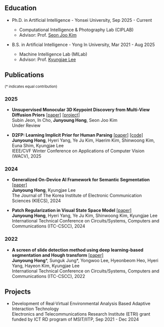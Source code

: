 ## Education

* Ph.D. in Artificial Intelligence - Yonsei University, Sep 2025 - Current
    * Computational Intelligence & Photography Lab (CIPLAB)
    * Advisor: Prof. [Seon Joo Kim](https://www.ciplab.kr/members/professor)

* B.S. in Artificial Intelligence - Yong In University, Mar 2021 - Aug 2025
    * Machine Intelligence Lab (MILab)
    * Advisor: Prof. [Kyungjae Lee](https://milab.yongin.ac.kr/team)

## Publications 
<sup>(\* indicates equal contribution)</sup>

### 2025

* **Unsupervised Monocular 3D Keypoint Discovery from Multi-View Diffusion Priors** [[paper]](https://arxiv.org/abs/2507.12336) [[project]](https://sites.google.com/yonsei.ac.kr/subinjeon/projects/keydiff3d)  
Subin Jeon, In Cho, **Junyoung Hong**, Seon Joo Kim  
Under Review

* **D2FP: Learning Implicit Prior for Human Parsing** [[paper]](https://openaccess.thecvf.com/content/WACV2025/html/Hong_D2FP_Learning_Implicit_Prior_for_Human_Parsing_WACV_2025_paper.html) [[code]](https://github.com/cvlab-yongin/D2FP)  
**Junyoung Hong**, Hyeri Yang, Ye Ju Kim, Haerim Kim, Shinwoong Kim, Euna Shim, Kyungjae Lee  
IEEE/CVF Winter Conference on Applications of Computer Vision (WACV), 2025

### 2024

* **Generalized On-Device AI Framework for Semantic Segmentation** [[paper]](https://www.kci.go.kr/kciportal/ci/sereArticleSearch/ciSereArtiView.kci?sereArticleSearchBean.artiId=ART003134757)  
**Junyoung Hong**, Kyungjae Lee  
The Journal of The Korea Institute of Electronic Communication Sciences (KIECS), 2024

* **Patch Regularization in Visual State Space Model** [[paper]](https://ieeexplore.ieee.org/document/10628393)  
**Junyoung Hong**, Hyeri Yang, Ye Ju Kim, Shinwoong Kim, Kyungjae Lee  
International Technical Conference on Circuits/Systems, Computers and Communications (ITC-CSCC), 2024

### 2022

* **A screen of slide detection method using deep learning-based segmentation and Hough transform** [[paper]](https://ieeexplore.ieee.org/abstract/document/9894959)  
**Junyoung Hong**\*, Sunguk Jung\*, Yongwoo Lee, Hyeonbeom Heo, Hyeri Yang, Hayeon Kim, Kyungjae Lee  
International Technical Conference on Circuits/Systems, Computers and Communications (ITC-CSCC), 2022

## Projects 

* Development of Real·Virtual Environmental Analysis Based Adaptive Interaction Technology   
Electronics and Telecommunications Research Institute (ETRI) grant funded by ICT RD program of MSIT/IITP, Sep 2021 - Dec 2024